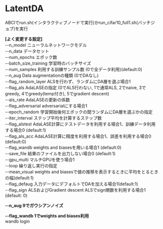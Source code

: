 # LatentDA

ABCIでrun.sh(インタラクティブノードで実行)かrun_cifar10_full1.sh(バッチジョブ)を実行  
  
**[よく変更する設定]**  
--n_model ニューラルネットワークモデル   
--n_data データセット  
--num_epochs エポック数  
--batch_size_training 学習時のバッチサイズ  
--num_samples 利用する訓練サンプル数 (0で全データ利用)(default:0)  
--n_aug Data augmentationの種類 (0でDAなし)  
--flag_random_layer ALSを行わず、ランダムにDA層を選ぶ場合1  
--flag_als AdaLASEの指定 (0でALS行わない, 1で通常ALS, 2でnaive, 3でgreedy, 4でgreedy(temp付き), 5でgradient descent)  
--als_rate AdaLASEの更新の係数  
--flag_adversarial adversarialにする場合1  
--epoch_random 学習開始後何エポックの間ランダムにDA層を選ぶかの指定  
--iter_interval ステップ平均を計算するステップ数  
--flag_alstest AdaLASE計算にテストデータを利用する場合1、訓練データ利用する場合0 (default:1)  
--flag_als_acc AdaLASE計算に精度を利用する場合1、誤差を利用する場合0 (default:0)  
--flag_wandb weights and biasesを用いる場合1 (default:0)  
--save_file 結果のファイルを出力しない場合0 (default:1)  
--gpu_multi マルチGPUを使う場合1  
--loop 繰り返し実行の指定  
--mean_visual weights and biasesで値の推移を表示するときに平均をとるときの幅(default:1)  
--flag_defaug 入力データにデフォルトでDAを加える場合1(default:1)  
--flag_sign ALSおよびGradient descent ALSでsign関数を利用する場合1 (default: 0)  
  
  
**--n_aug 9でガウシアンノイズ</span>**  
  
**--flag_wandb 1でweights and biases利用**  
wandb login  
